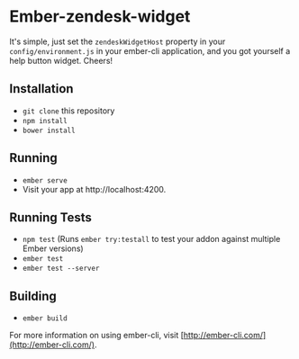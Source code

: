 # Ember-zendesk-widget

It's simple, just set the `zendeskWidgetHost` property in your
`config/environment.js` in your ember-cli application, and you got
yourself a help button widget. Cheers!

## Installation

* `git clone` this repository
* `npm install`
* `bower install`

## Running

* `ember serve`
* Visit your app at http://localhost:4200.

## Running Tests

* `npm test` (Runs `ember try:testall` to test your addon against multiple Ember versions)
* `ember test`
* `ember test --server`

## Building

* `ember build`

For more information on using ember-cli, visit [http://ember-cli.com/](http://ember-cli.com/).
